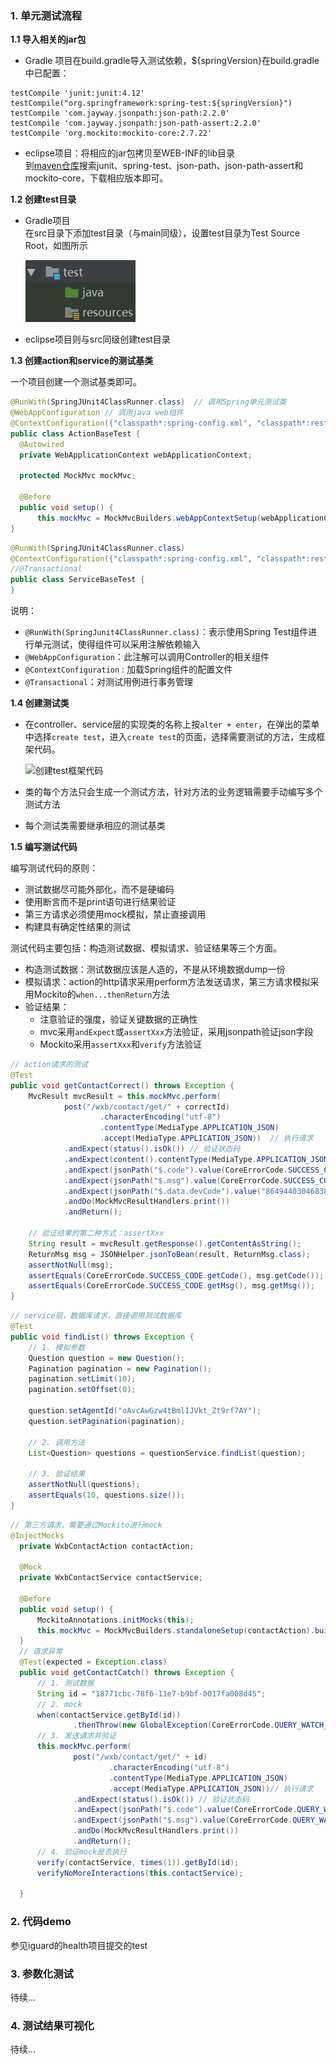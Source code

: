 ### 1. 单元测试流程

**1.1 导入相关的jar包**

  - Gradle 项目在build.gradle导入测试依赖，${springVersion}在build.gradle中已配置：
  ```
  testCompile 'junit:junit:4.12'
  testCompile("org.springframework:spring-test:${springVersion}")
  testCompile 'com.jayway.jsonpath:json-path:2.2.0'
  testCompile 'com.jayway.jsonpath:json-path-assert:2.2.0'
  testCompile 'org.mockito:mockito-core:2.7.22'
  ```
  - eclipse项目：将相应的jar包拷贝至WEB-INF的lib目录  
    到[maven仓库](https://mvnrepository.com/)搜索junit、spring-test、json-path、json-path-assert和mockito-core，下载相应版本即可。

**1.2 创建test目录**  

  - Gradle项目  
      在src目录下添加test目录（与main同级），设置test目录为Test Source Root，如图所示  

      ![创建test目录](amWiki/images/directory.jpg "Title")

  - eclipse项目则与src同级创建test目录

**1.3 创建action和service的测试基类**

  一个项目创建一个测试基类即可。  

  ```java  
  @RunWith(SpringJUnit4ClassRunner.class)  // 调用Spring单元测试类
  @WebAppConfiguration // 调用java web组件
  @ContextConfiguration({"classpath*:spring-config.xml", "classpath*:rest-config.xml"})  // 加载spring配置文件
  public class ActionBaseTest {
    @Autowired
    private WebApplicationContext webApplicationContext;

    protected MockMvc mockMvc;

    @Before
    public void setup() {
        this.mockMvc = MockMvcBuilders.webAppContextSetup(webApplicationContext).build();
  }
  ```
  ```java
  @RunWith(SpringJUnit4ClassRunner.class)
  @ContextConfiguration({"classpath*:spring-config.xml", "classpath*:rest-config.xml"})
  //@Transactional
  public class ServiceBaseTest {
  }
  ```
  说明：
  - `@RunWith(SpringJunit4ClassRunner.class)`：表示使用Spring Test组件进行单元测试，使得组件可以采用注解依赖输入
  - `@WebAppConfiguration`：此注解可以调用Controller的相关组件
  - `@ContextConfiguration` : 加载Spring组件的配置文件
  - `@Transactional`：对测试用例进行事务管理

**1.4 创建测试类**

  - 在controller、service层的实现类的名称上按`alter + enter`，在弹出的菜单中选择`create test`，进入`create test`的页面，选择需要测试的方法，生成框架代码。  

    ![创建test框架代码](amWiki/images/createtest.jpg=450- "Title")

  - 类的每个方法只会生成一个测试方法，针对方法的业务逻辑需要手动编写多个测试方法
  - 每个测试类需要继承相应的测试基类

**1.5 编写测试代码**

  编写测试代码的原则：  

  - 测试数据尽可能外部化，而不是硬编码
  - 使用断言而不是print语句进行结果验证
  - 第三方请求必须使用mock模拟，禁止直接调用
  - 构建具有确定性结果的测试  

测试代码主要包括：构造测试数据、模拟请求、验证结果等三个方面。

  - 构造测试数据：测试数据应该是人造的，不是从环境数据dump一份
  - 模拟请求：action的http请求采用perform方法发送请求，第三方请求模拟采用Mockito的`when...thenReturn`方法
  - 验证结果：  
    - 注意验证的强度，验证关键数据的正确性
    - mvc采用`andExpect`或`assertXxx`方法验证，采用jsonpath验证json字段
    - Mockito采用`assertXxx`和`verify`方法验证

```java
// action请求的测试
@Test
public void getContactCorrect() throws Exception {
    MvcResult mvcResult = this.mockMvc.perform(
            post("/wxb/contact/get/" + correctId)
                    .characterEncoding("utf-8")
                    .contentType(MediaType.APPLICATION_JSON)
                    .accept(MediaType.APPLICATION_JSON))  // 执行请求
            .andExpect(status().isOk()) // 验证状态码
            .andExpect(content().contentType(MediaType.APPLICATION_JSON_UTF8_VALUE)) // 验证响应contentType
            .andExpect(jsonPath("$.code").value(CoreErrorCode.SUCCESS_CODE.getCode())) // 使用Json path验证JSON
            .andExpect(jsonPath("$.msg").value(CoreErrorCode.SUCCESS_CODE.getMsg())) // 使用Json path验证JSON
            .andExpect(jsonPath("$.data.devCode").value("864944030468387"))
            .andDo(MockMvcResultHandlers.print())
            .andReturn();

    // 验证结果的第二种方式：assertXxx
    String result = mvcResult.getResponse().getContentAsString();
    ReturnMsg msg = JSONHelper.jsonToBean(result, ReturnMsg.class);
    assertNotNull(msg);
    assertEquals(CoreErrorCode.SUCCESS_CODE.getCode(), msg.getCode());
    assertEquals(CoreErrorCode.SUCCESS_CODE.getMsg(), msg.getMsg());
}
```
```java
// service层，数据库请求，直接调用测试数据库
@Test
public void findList() throws Exception {
    // 1. 模拟参数
    Question question = new Question();
    Pagination pagination = new Pagination();
    pagination.setLimit(10);
    pagination.setOffset(0);

    question.setAgentId("oAvcAwGzw4tBmlIJVkt_Zt9rf7AY");
    question.setPagination(pagination);

    // 2. 调用方法
    List<Question> questions = questionService.findList(question);

    // 3. 验证结果
    assertNotNull(questions);
    assertEquals(10, questions.size());
}
```
```java
// 第三方请求，需要通过Mockito进行mock
@InjectMocks
  private WxbContactAction contactAction;

  @Mock
  private WxbContactService contactService;

  @Before
  public void setup() {
      MockitoAnnotations.initMocks(this);
      this.mockMvc = MockMvcBuilders.standaloneSetup(contactAction).build();
  }
  // 请求异常
  @Test(expected = Exception.class)
  public void getContactCatch() throws Exception {
      // 1. 测试数据
      String id = "18771cbc-78f6-11e7-b9bf-0017fa008d45";
      // 2. mock
      when(contactService.getById(id))
              .thenThrow(new GlobalException(CoreErrorCode.QUERY_WATCH_CONTACT_EXCEPTION));
      // 3. 发送请求并验证
      this.mockMvc.perform(
              post("/wxb/contact/get/" + id)
                      .characterEncoding("utf-8")
                      .contentType(MediaType.APPLICATION_JSON)
                      .accept(MediaType.APPLICATION_JSON))// 执行请求
              .andExpect(status().isOk()) // 验证状态码
              .andExpect(jsonPath("$.code").value(CoreErrorCode.QUERY_WATCH_CONTACT_EXCEPTION.getCode())) // 使用Json path验证JSON
              .andExpect(jsonPath("$.msg").value(CoreErrorCode.QUERY_WATCH_CONTACT_EXCEPTION.getMsg()))
              .andDo(MockMvcResultHandlers.print())
              .andReturn();
      // 4. 验证mock是否执行
      verify(contactService, times(1)).getById(id);
      verifyNoMoreInteractions(this.contactService);

  }
```

### 2. 代码demo

参见iguard的health项目提交的test

### 3. 参数化测试

待续...

### 4. 测试结果可视化

待续...
